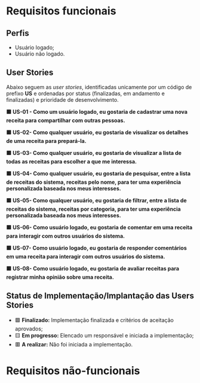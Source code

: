 # Requisitos funcionais

## Perfis
* Usuário logado;
* Usuário não logado.

## User Stories

Abaixo seguem as *user stories*, identificadas unicamente por um código de prefixo **US** e ordenadas por status (finalizadas, em andamento e finalizadas) e prioridade de desenvolvimento.

**🟥 US-01 - Como um usuário logado, eu gostaria de cadastrar uma nova receita para compartilhar com outras pessoas.**

**🟥 US-02- Como qualquer usuário, eu gostaria de visualizar os detalhes de uma receita para prepará-la.**

**🟥 US-03- Como qualquer usuário, eu gostaria de visualizar a lista de todas as receitas para escolher a que me interessa.**

**🟥 US-04- Como qualquer usuário, eu gostaria de pesquisar, entre a lista de receitas do sistema, receitas pelo nome, para ter uma experiência personalizada baseada nos meus interesses.**

**🟥 US-05- Como qualquer usuário, eu gostaria de filtrar, entre a lista de receitas do sistema, receitas por categoria, para ter uma experiência personalizada baseada nos meus interesses.**

**🟥 US-06- Como usuário logado, eu gostaria de comentar em uma receita para interagir com outros usuários do sistema.**

**🟥 US-07- Como usuário logado, eu gostaria de responder comentários em uma receita para interagir com outros usuários do sistema.**

**🟥 US-08- Como usuário logado, eu gostaria de avaliar receitas para registrar minha opinião sobre uma receita.**

## Status de Implementação/Implantação das Users Stories

* 🟩 **Finalizado:**              Implementação finalizada e critérios de aceitação aprovados;
* 🟨 **Em progresso:**            Elencado um responsável e iniciada a implementação;
* 🟥 **A realizar:**              Não foi iniciada a implementação.

# Requisitos não-funcionais
 

